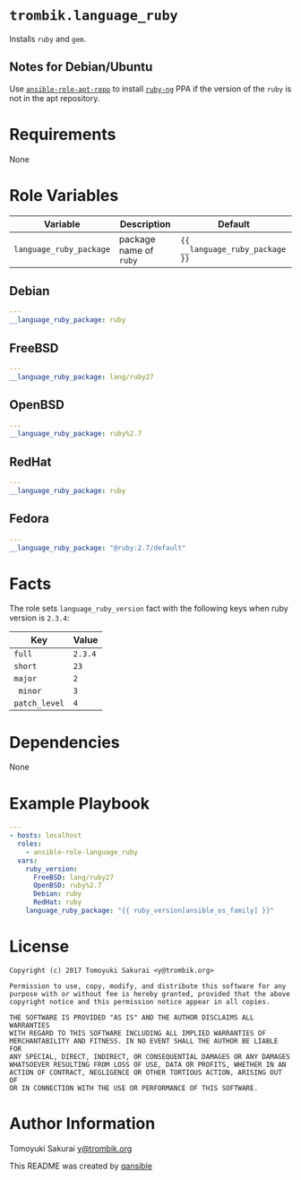 # `trombik.language_ruby`

Installs `ruby` and `gem`.

## Notes for Debian/Ubuntu

Use
[`ansible-role-apt-repo`](https://github.com/reallyenglish/ansible-role-apt-repo)
to install
[`ruby-ng`](https://launchpad.net/~brightbox/+archive/ubuntu/ruby-ng) PPA if
the version of the `ruby` is not in the apt repository.

# Requirements

None

# Role Variables

| Variable | Description | Default |
|----------|-------------|---------|
| `language_ruby_package` | package name of `ruby` | `{{ __language_ruby_package }}` |

## Debian

```yaml
---
__language_ruby_package: ruby
```

## FreeBSD

```yaml
---
__language_ruby_package: lang/ruby27
```

## OpenBSD

```yaml
---
__language_ruby_package: ruby%2.7
```

## RedHat

```yaml
---
__language_ruby_package: ruby
```

## Fedora

```yaml
---
__language_ruby_package: "@ruby:2.7/default"
```

# Facts

The role sets `language_ruby_version` fact with the following keys when ruby
version is `2.3.4`:

| Key           | Value   |
|---------------|---------|
| `full`        | `2.3.4` |
| `short`       | `23`    |
| `major`       | `2`     |
|` minor`       | `3`     |
| `patch_level` | `4`     |

# Dependencies

None

# Example Playbook

```yaml
---
- hosts: localhost
  roles:
    - ansible-role-language_ruby
  vars:
    ruby_version:
      FreeBSD: lang/ruby27
      OpenBSD: ruby%2.7
      Debian: ruby
      RedHat: ruby
    language_ruby_package: "{{ ruby_version[ansible_os_family] }}"
```

# License

```
Copyright (c) 2017 Tomoyuki Sakurai <y@trombik.org>

Permission to use, copy, modify, and distribute this software for any
purpose with or without fee is hereby granted, provided that the above
copyright notice and this permission notice appear in all copies.

THE SOFTWARE IS PROVIDED "AS IS" AND THE AUTHOR DISCLAIMS ALL WARRANTIES
WITH REGARD TO THIS SOFTWARE INCLUDING ALL IMPLIED WARRANTIES OF
MERCHANTABILITY AND FITNESS. IN NO EVENT SHALL THE AUTHOR BE LIABLE FOR
ANY SPECIAL, DIRECT, INDIRECT, OR CONSEQUENTIAL DAMAGES OR ANY DAMAGES
WHATSOEVER RESULTING FROM LOSS OF USE, DATA OR PROFITS, WHETHER IN AN
ACTION OF CONTRACT, NEGLIGENCE OR OTHER TORTIOUS ACTION, ARISING OUT OF
OR IN CONNECTION WITH THE USE OR PERFORMANCE OF THIS SOFTWARE.
```

# Author Information

Tomoyuki Sakurai <y@trombik.org>

This README was created by [qansible](https://github.com/trombik/qansible)

